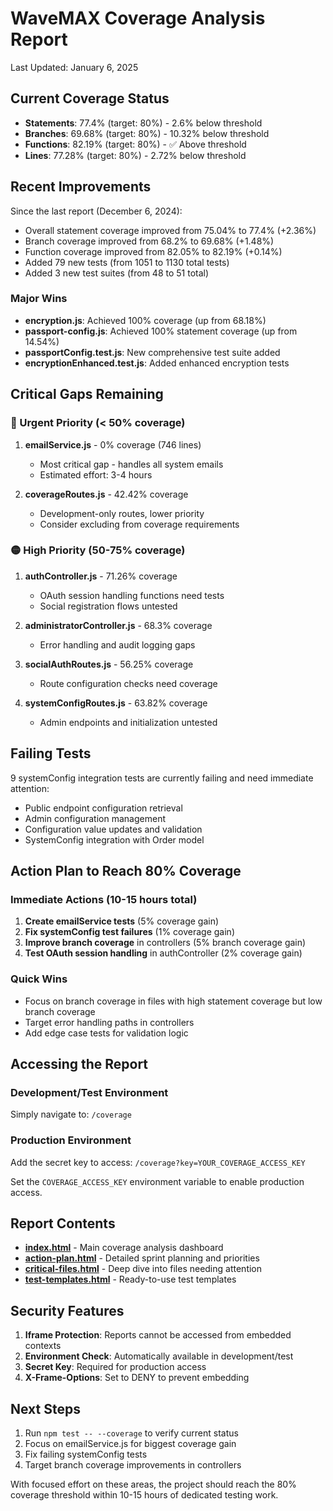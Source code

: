 # WaveMAX Coverage Analysis Report

Last Updated: January 6, 2025

## Current Coverage Status

- **Statements**: 77.4% (target: 80%) - 2.6% below threshold
- **Branches**: 69.68% (target: 80%) - 10.32% below threshold  
- **Functions**: 82.19% (target: 80%) - ✅ Above threshold
- **Lines**: 77.28% (target: 80%) - 2.72% below threshold

## Recent Improvements

Since the last report (December 6, 2024):
- Overall statement coverage improved from 75.04% to 77.4% (+2.36%)
- Branch coverage improved from 68.2% to 69.68% (+1.48%)
- Function coverage improved from 82.05% to 82.19% (+0.14%)
- Added 79 new tests (from 1051 to 1130 total tests)
- Added 3 new test suites (from 48 to 51 total)

### Major Wins
- **encryption.js**: Achieved 100% coverage (up from 68.18%)
- **passport-config.js**: Achieved 100% statement coverage (up from 14.54%)
- **passportConfig.test.js**: New comprehensive test suite added
- **encryptionEnhanced.test.js**: Added enhanced encryption tests

## Critical Gaps Remaining

### 🔴 Urgent Priority (< 50% coverage)
1. **emailService.js** - 0% coverage (746 lines)
   - Most critical gap - handles all system emails
   - Estimated effort: 3-4 hours

2. **coverageRoutes.js** - 42.42% coverage
   - Development-only routes, lower priority
   - Consider excluding from coverage requirements

### 🟡 High Priority (50-75% coverage)
1. **authController.js** - 71.26% coverage
   - OAuth session handling functions need tests
   - Social registration flows untested

2. **administratorController.js** - 68.3% coverage
   - Error handling and audit logging gaps

3. **socialAuthRoutes.js** - 56.25% coverage
   - Route configuration checks need coverage

4. **systemConfigRoutes.js** - 63.82% coverage
   - Admin endpoints and initialization untested

## Failing Tests

9 systemConfig integration tests are currently failing and need immediate attention:
- Public endpoint configuration retrieval
- Admin configuration management
- Configuration value updates and validation
- SystemConfig integration with Order model

## Action Plan to Reach 80% Coverage

### Immediate Actions (10-15 hours total)
1. **Create emailService tests** (5% coverage gain)
2. **Fix systemConfig test failures** (1% coverage gain)
3. **Improve branch coverage** in controllers (5% branch coverage gain)
4. **Test OAuth session handling** in authController (2% coverage gain)

### Quick Wins
- Focus on branch coverage in files with high statement coverage but low branch coverage
- Target error handling paths in controllers
- Add edge case tests for validation logic

## Accessing the Report

### Development/Test Environment
Simply navigate to: `/coverage`

### Production Environment
Add the secret key to access: `/coverage?key=YOUR_COVERAGE_ACCESS_KEY`

Set the `COVERAGE_ACCESS_KEY` environment variable to enable production access.

## Report Contents

- **[index.html](index.html)** - Main coverage analysis dashboard
- **[action-plan.html](action-plan.html)** - Detailed sprint planning and priorities
- **[critical-files.html](critical-files.html)** - Deep dive into files needing attention
- **[test-templates.html](test-templates.html)** - Ready-to-use test templates

## Security Features

1. **Iframe Protection**: Reports cannot be accessed from embedded contexts
2. **Environment Check**: Automatically available in development/test
3. **Secret Key**: Required for production access
4. **X-Frame-Options**: Set to DENY to prevent embedding

## Next Steps

1. Run `npm test -- --coverage` to verify current status
2. Focus on emailService.js for biggest coverage gain
3. Fix failing systemConfig tests
4. Target branch coverage improvements in controllers

With focused effort on these areas, the project should reach the 80% coverage threshold within 10-15 hours of dedicated testing work.